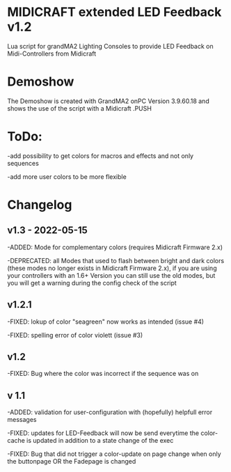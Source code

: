 # MIDICRAFT extended LED Feedback v1.2
Lua script for grandMA2 Lighting Consoles to provide LED Feedback on Midi-Controllers from Midicraft

# Demoshow
The Demoshow is created with GrandMA2 onPC Version 3.9.60.18 and shows the use of the script with a Midicraft .PUSH

# ToDo:
-add possibility to get colors for macros and effects and not only sequences

-add more user colors to be more flexible

# Changelog
## v1.3 - 2022-05-15
-ADDED: Mode for complementary colors (requires Midicraft Firmware 2.x)

-DEPRECATED: all Modes that used to flash between bright and dark colors (these modes no longer exists in Midicraft Firmware 2.x), if you are using your controllers with an 1.6+ Version you can still use the old modes, but you will get a warning during the config check of the script

## v1.2.1
-FIXED: lokup of color "seagreen" now works as intended (issue #4)

-FIXED: spelling error of color violett (issue #3)

## v1.2
-FIXED: Bug where the color was incorrect if the sequence was on

## v 1.1
-ADDED: validation for user-configuration with (hopefully) helpfull error messages

-FIXED: updates for LED-Feedback will now be send everytime the color-cache is updated in addition to a state change of the exec

-FIXED: Bug that did not trigger a color-update on page change when only the buttonpage OR the Fadepage is changed
